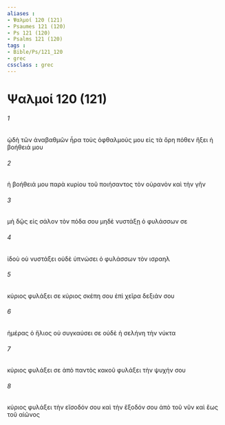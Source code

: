 ```yaml
---
aliases : 
- Ψαλμοί 120 (121)
- Psaumes 121 (120)
- Ps 121 (120)
- Psalms 121 (120)
tags : 
- Bible/Ps/121_120
- grec
cssclass : grec
---
```


# Ψαλμοί 120 (121)

###### 1
ᾠδὴ τῶν ἀναβαθμῶν ἦρα τοὺς ὀφθαλμούς μου εἰς τὰ ὄρη πόθεν ἥξει ἡ βοήθειά μου
###### 2
ἡ βοήθειά μου παρὰ κυρίου τοῦ ποιήσαντος τὸν οὐρανὸν καὶ τὴν γῆν
###### 3
μὴ δῷς εἰς σάλον τὸν πόδα σου μηδὲ νυστάξῃ ὁ φυλάσσων σε
###### 4
ἰδοὺ οὐ νυστάξει οὐδὲ ὑπνώσει ὁ φυλάσσων τὸν ισραηλ
###### 5
κύριος φυλάξει σε κύριος σκέπη σου ἐπὶ χεῖρα δεξιάν σου
###### 6
ἡμέρας ὁ ἥλιος οὐ συγκαύσει σε οὐδὲ ἡ σελήνη τὴν νύκτα
###### 7
κύριος φυλάξει σε ἀπὸ παντὸς κακοῦ φυλάξει τὴν ψυχήν σου
###### 8
κύριος φυλάξει τὴν εἴσοδόν σου καὶ τὴν ἔξοδόν σου ἀπὸ τοῦ νῦν καὶ ἕως τοῦ αἰῶνος
